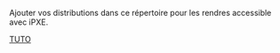 Ajouter vos distributions dans ce répertoire pour les rendres accessible avec iPXE.

[TUTO](https://github.com/S3LLL/IPEXpress/wiki/Ajouter-une-distribution)
